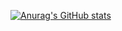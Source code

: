 [![Anurag's GitHub stats](https://github-readme-stats.vercel.app/api?username=rahhi555)](https://github.com/anuraghazra/github-readme-stats)
